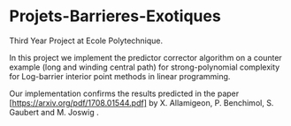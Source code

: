 # Projets-Barrieres-Exotiques
Third Year Project at Ecole Polytechnique. 

In this project we implement the predictor corrector algorithm on a counter example (long and winding central path) for strong-polynomial complexity for Log-barrier interior point methods in linear programming.

Our implementation confirms the results predicted in the paper [https://arxiv.org/pdf/1708.01544.pdf] by X. Allamigeon, P. Benchimol, S. Gaubert and M. Joswig .

